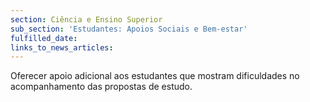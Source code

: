```yaml
---
section: Ciência e Ensino Superior
sub_section: 'Estudantes: Apoios Sociais e Bem-estar'
fulfilled_date:
links_to_news_articles:
---
```


Oferecer apoio adicional aos estudantes que mostram dificuldades no acompanhamento das propostas de estudo.